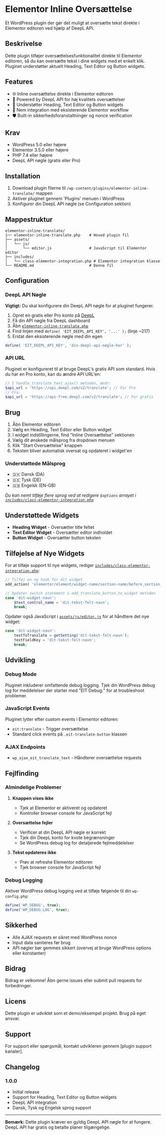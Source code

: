 # Elementor Inline Oversættelse

Et WordPress plugin der gør det muligt at oversætte tekst direkte i Elementor editoren ved hjælp af DeepL API.

## Beskrivelse

Dette plugin tilføjer oversættelsesfunktionalitet direkte til Elementor editoren, så du kan oversætte tekst i dine widgets med et enkelt klik. Pluginet understøtter aktuelt Heading, Text Editor og Button widgets.

## Features

- 🌐 Inline oversættelse direkte i Elementor editoren
- 🤖 Powered by DeepL API for høj kvalitets oversættelser
- 🎯 Understøtter Heading, Text Editor og Button widgets
- 🔧 Nem integration med eksisterende Elementor workflow
- 🛡️ Built-in sikkerhedsforanstaltninger og nonce verification

## Krav

- WordPress 5.0 eller højere
- Elementor 3.5.0 eller højere
- PHP 7.4 eller højere
- DeepL API nøgle (gratis eller Pro)

## Installation

1. Download plugin filerne til `/wp-content/plugins/elementor-inline-translate/` mappen
2. Aktiver pluginet gennem 'Plugins' menuen i WordPress
3. Konfigurer din DeepL API nøgle (se Configuration sektion)

## Mappestruktur

```
elementor-inline-translate/
├── elementor-inline-translate.php    # Hoved plugin fil
├── assets/
│   └── js/
│       └── editor.js                 # JavaScript til Elementor editor
├── includes/
│   └── class-elementor-integration.php # Elementor integration klasse
└── README.md                         # Denne fil
```

## Configuration

### DeepL API Nøgle

**Vigtigt:** Du skal konfigurere din DeepL API nøgle for at pluginet fungerer.

1. Opret en gratis eller Pro konto på [DeepL](https://www.deepl.com/pro-api)
2. Få din API nøgle fra DeepL dashboard
3. Åbn [`elementor-inline-translate.php`](elementor-inline-translate.php) 
4. Find linjen med `define( 'EIT_DEEPL_API_KEY', '...' );` (linje ~217)
5. Erstat den eksisterende nøgle med din egen

```php
define( 'EIT_DEEPL_API_KEY', 'din-deepl-api-nøgle-her' );
```

### API URL

Pluginet er konfigureret til at bruge DeepL's gratis API som standard. Hvis du har en Pro konto, kan du ændre API URL'en:

```php
// I handle_translate_text_ajax() metoden, ændr:
$api_url = 'https://api.deepl.com/v2/translate'; // For Pro
// Fra:
$api_url = 'https://api-free.deepl.com/v2/translate'; // For gratis
```

## Brug

1. Åbn Elementor editoren
2. Vælg en Heading, Text Editor eller Button widget
3. I widget indstillingerne, find "Inline Oversættelse" sektionen
4. Vælg dit ønskede målsprog fra dropdown menuen
5. Klik "Start Oversættelse" knappen
6. Teksten bliver automatisk oversat og opdateret i widget'en

### Understøttede Målsprog

- 🇩🇰 Dansk (DA)
- 🇩🇪 Tysk (DE) 
- 🇬🇧 Engelsk (EN-GB)

*Du kan nemt tilføje flere sprog ved at redigere `$options` arrayet i [`includes/class-elementor-integration.php`](includes/class-elementor-integration.php)*

## Understøttede Widgets

- **Heading Widget** - Oversætter title feltet
- **Text Editor Widget** - Oversætter editor indholdet
- **Button Widget** - Oversætter button teksten

## Tilføjelse af Nye Widgets

For at tilføje support til nye widgets, rediger [`includes/class-elementor-integration.php`](includes/class-elementor-integration.php):

```php
// Tilføj en ny hook for dit widget
add_action( 'elementor/element/widget-name/section-name/before_section_end', [ $this, 'add_translate_button_to_widget' ], 10, 2 );

// Opdater switch statement i add_translate_button_to_widget metoden
case 'dit-widget-navn':
    $text_control_name = 'dit-tekst-felt-navn';
    break;
```

Opdater også JavaScript i [`assets/js/editor.js`](assets/js/editor.js) for at håndtere det nye widget:

```javascript
case 'dit-widget-navn':
    textToTranslate = getSetting('dit-tekst-felt-navn');
    textFieldKey = 'dit-tekst-felt-navn';
    break;
```

## Udvikling

### Debug Mode

Pluginet inkluderer omfattende debug logging. Tjek din WordPress debug log for meddelelser der starter med "EIT Debug:" for at troubleshoot problemer.

### JavaScript Events

Pluginet lytter efter custom events i Elementor editoren:
- `eit:translate` - Trigger oversættelse
- Standard click events på `.eit-translate-button` klassen

### AJAX Endpoints

- `wp_ajax_eit_translate_text` - Håndterer oversættelse requests

## Fejlfinding

### Almindelige Problemer

1. **Knappen vises ikke**
   - Tjek at Elementor er aktiveret og opdateret
   - Kontroller browser console for JavaScript fejl

2. **Oversættelse fejler**
   - Verificer at din DeepL API nøgle er korrekt
   - Tjek din DeepL konto for kvote begrænsninger
   - Se WordPress debug log for detaljerede fejlmeddelelser

3. **Tekst opdateres ikke**
   - Prøv at refreshe Elementor editoren
   - Tjek browser console for JavaScript fejl

### Debug Logging

Aktiver WordPress debug logging ved at tilføje følgende til din `wp-config.php`:

```php
define('WP_DEBUG', true);
define('WP_DEBUG_LOG', true);
```

## Sikkerhed

- Alle AJAX requests er sikret med WordPress nonce
- Input data saniteres før brug
- API nøgler bør gemmes sikkert (overvej at bruge WordPress options eller konstanter)

## Bidrag

Bidrag er velkomne! Åbn gerne issues eller submit pull requests for forbedringer.

## Licens

Dette plugin er udviklet som et demo/eksempel projekt. Brug på eget ansvar.

## Support

For support eller spørgsmål, kontakt udvikleren gennem [plugin support kanaler].

## Changelog

### 1.0.0
- Initial release
- Support for Heading, Text Editor og Button widgets
- DeepL API integration
- Dansk, Tysk og Engelsk sprog support

---

**Bemærk:** Dette plugin kræver en gyldig DeepL API nøgle for at fungere. DeepL API har gratis og betalte planer tilgængelige.